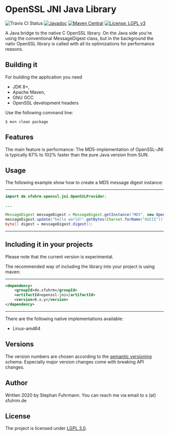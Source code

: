 OpenSSL JNI Java Library
===================
![Travis CI Status](https://travis-ci.org/sfuhrm/openssl-jni.svg?branch=master)
[![Javadoc](https://javadoc-badge.appspot.com/de.sfuhrm/openssl-jni.svg?label=javadoc)](http://api.sfuhrm.de/openssl-jni/)
[![Maven Central](https://maven-badges.herokuapp.com/maven-central/de.sfuhrm/openssl-jni/badge.svg)](https://maven-badges.herokuapp.com/maven-central/de.sfuhrm/openssl-jni) 
[![License: LGPL v3](https://img.shields.io/badge/License-LGPL%20v3-blue.svg)](https://www.gnu.org/licenses/lgpl-3.0)

A Java bridge to the native C OpenSSL library. On the Java side you're
using the conventional MessageDigest class, but in the
background the nativ OpenSSL library is called with all its
optimizations for performance reasons.

## Building it

For building the application you need
* JDK 8+,
* Apache Maven,
* GNU GCC
* OpenSSL development headers
  
Use the following command line:

    $ mvn clean package

## Features

The main feature is performance: The MD5-implementation of OpenSSL-JNI is
typically 67% to 102% faster than the pure Java version from SUN.

## Usage

The following example show how to create a MD5 message digest instance:

---------------------------------------

```java
import de.sfuhrm.openssl.jni.OpenSSLProvider;

...

MessageDigest messageDigest = MessageDigest.getInstance("MD5", new OpenSSLProvider());
messageDigest.update("hello world!".getBytes(Charset.forName("ASCII")));
byte[] digest = messageDigest.digest():
```

---------------------------------------

## Including it in your projects

Please note that the current version is experimental. 

The recommended way of including the library into your project is using maven:

---------------------------------------

```xml
<dependency>
    <groupId>de.sfuhrm</groupId>
    <artifactId>openssl-jni</artifactId>
    <version>0.x.y</version>
</dependency>
```

---------------------------------------

There are the following native implementations available:
* Linux-amd64

## Versions

The version numbers are chosen according to the
[semantic versioning](https://semver.org/) schema.
Especially major version changes come with breaking API
changes.

## Author

Written 2020 by Stephan Fuhrmann. You can reach me via email to s (at) sfuhrm.de

## License

The project is licensed under [LGPL 3.0](https://www.gnu.org/licenses/lgpl-3.0.en.html).
